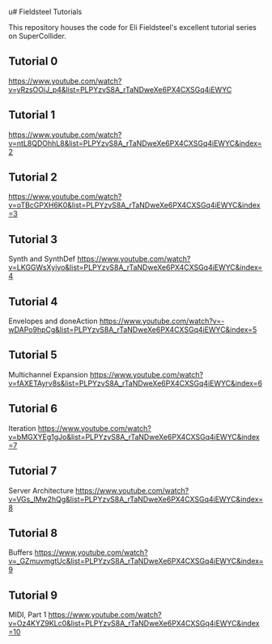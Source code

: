 u# Fieldsteel Tutorials







This repository houses the code for Eli Fieldsteel's excellent tutorial series on SuperCollider.

## Tutorial 0

https://www.youtube.com/watch?v=yRzsOOiJ_p4&list=PLPYzvS8A_rTaNDweXe6PX4CXSGq4iEWYC

## Tutorial 1

https://www.youtube.com/watch?v=ntL8QDOhhL8&list=PLPYzvS8A_rTaNDweXe6PX4CXSGq4iEWYC&index=2

## Tutorial 2

https://www.youtube.com/watch?v=oTBcGPXH6K0&list=PLPYzvS8A_rTaNDweXe6PX4CXSGq4iEWYC&index=3

## Tutorial 3

Synth and SynthDef
https://www.youtube.com/watch?v=LKGGWsXyiyo&list=PLPYzvS8A_rTaNDweXe6PX4CXSGq4iEWYC&index=4

## Tutorial 4

Envelopes and doneAction
https://www.youtube.com/watch?v=-wDAPo9hpCg&list=PLPYzvS8A_rTaNDweXe6PX4CXSGq4iEWYC&index=5

## Tutorial 5

Multichannel Expansion
https://www.youtube.com/watch?v=fAXETAyrv8s&list=PLPYzvS8A_rTaNDweXe6PX4CXSGq4iEWYC&index=6

## Tutorial 6

Iteration
https://www.youtube.com/watch?v=bMGXYEg1gJo&list=PLPYzvS8A_rTaNDweXe6PX4CXSGq4iEWYC&index=7

## Tutorial 7

Server Architecture
https://www.youtube.com/watch?v=VGs_lMw2hQg&list=PLPYzvS8A_rTaNDweXe6PX4CXSGq4iEWYC&index=8

## Tutorial 8

Buffers
https://www.youtube.com/watch?v=_GZmuvmgtUc&list=PLPYzvS8A_rTaNDweXe6PX4CXSGq4iEWYC&index=9

## Tutorial 9

MIDI, Part 1
https://www.youtube.com/watch?v=Oz4KYZ9KLc0&list=PLPYzvS8A_rTaNDweXe6PX4CXSGq4iEWYC&index=10
